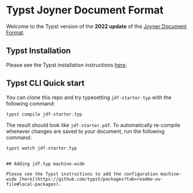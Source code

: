 # Typst Joyner Document Format

Welcome to the Typst version of the **2022 update** of the [Joyner Document Format](https://github.com/iamjakewarner/jdf).

## Typst Installation

Please see the Typst installation instructions [here](https://github.com/typst/typst?tab=readme-ov-file#installation).

## Typst CLI Quick start

You can clone this repo and try typesetting `jdf-starter.typ`
with the following command:

```sh
typst compile jdf-starter.typ
```

The result should look like `jdf-starter.pdf`. To automatically re-compile whenever changes are saved to your document, run the following command:

```sh
typst watch jdf-starter.typ
```
```

## Adding jdf.typ machine-wide

Please see the Typst instructions to add the configuration machine-wide [here](https://github.com/typst/packages?tab=readme-ov-file#local-packages).

